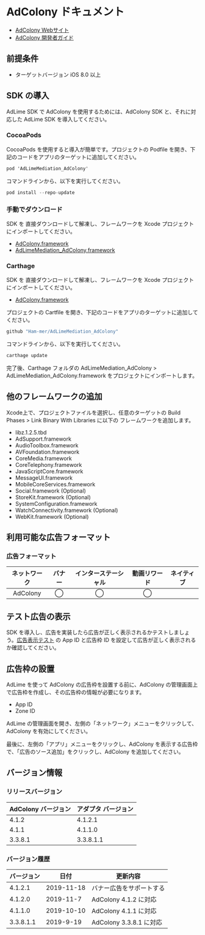 # AdColony ドキュメント
- [AdColony Webサイト](https://www.adcolony.com)
- [AdColony 開発者ガイド](https://github.com/AdColony/AdColony-iOS-SDK-3/wiki/Project-Setup)

## 前提条件
- ターゲットバージョン iOS 8.0 以上

## SDK の導入
AdLime SDK で AdColony を使用するためには、AdColony SDK と、それに対応した AdLime SDK を導入してください。

### CocoaPods

CocoaPods を使用すると導入が簡単です。プロジェクトの Podfile を開き、下記のコードをアプリのターゲットに追加してください。
```objectivec
pod 'AdLimeMediation_AdColony'
```

コマンドラインから、以下を実行してください。
```objectivec
pod install --repo-update
```

### 手動でダウンロード
SDK を 直接ダウンロードして解凍し、フレームワークを Xcode プロジェクトにインポートしてください。
- [AdColony.framework](https://github.com/Ham-mer/AdLime-iOS-Pub/raw/master/DownloadZip/Networks/AdColony/AdColony_4.1.2.zip)
- [AdLimeMediation_AdColony.framework](https://github.com/Ham-mer/AdLime-iOS-Pub/raw/master/DownloadZip/AdLimeMediation_AdColony/4.1.2.1.zip)

### Carthage
SDK を 直接ダウンロードして解凍し、フレームワークを Xcode プロジェクトにインポートしてください。
- [AdColony.framework](https://github.com/Ham-mer/AdLime-iOS-Pub/raw/master/DownloadZip/Networks/AdColony/AdColony_4.1.2.zip)

プロジェクトの Cartfile を開き、下記のコードをアプリのターゲットに追加してください。
```objectivec
github "Ham-mer/AdLimeMediation_AdColony"
```

コマンドラインから、以下を実行してください。
```objectivec
carthage update
```

完了後、Carthage フォルダの AdLimeMediation_AdColony > AdLimeMediation_AdColony.framework をプロジェクトにインポートします。

## 他のフレームワークの追加
Xcode上で、プロジェクトファイルを選択し、任意のターゲットの Build Phases > Link Binary With Libraries に以下の フレームワークを追加します。

- libz.1.2.5.tbd
- AdSupport.framework
- AudioToolbox.framework
- AVFoundation.framework
- CoreMedia.framework
- CoreTelephony.framework
- JavaScriptCore.framework
- MessageUI.framework
- MobileCoreServices.framework
- Social.framework (Optional)
- StoreKit.framework (Optional)
- SystemConfiguration.framework
- WatchConnectivity.framework (Optional)
- WebKit.framework (Optional)

## 利用可能な広告フォーマット

### 広告フォーマット
|ネットワーク|バナー|インターステーシャル|動画リワード|ネイティブ|
|:--------:|:----:|:--------------:|:--------:|:----:|
|AdColony  | ◯    | ◯              |   ◯      |      |

## テスト広告の表示
SDK を導入し、広告を実装したら広告が正しく表示されるかテストしましょう。[広告表示テスト](./test.md#AdColocy) の App ID と広告枠 ID を設定して広告が正しく表示されるか確認してください。

## 広告枠の設置

AdLime を使って AdColony の広告枠を設置する前に、AdColony の管理画面上で広告枠を作成し、その広告枠の情報が必要になります。
- App ID
- Zone ID

AdLime の管理画面を開き、左側の「ネットワーク」メニューをクリックして、AdColony を有効にしてください。

最後に、左側の「アプリ」メニューをクリックし、AdColony を表示する広告枠で、「広告のソース追加」をクリックし、AdColony を追加してください。

## バージョン情報

### リリースバージョン
| AdColony バージョン | アダプタ バージョン |
|:-----------------|:----------------|
| 4.1.2            | 4.1.2.1         |
| 4.1.1            | 4.1.1.0         |
| 3.3.8.1          | 3.3.8.1.1       |

### バージョン履歴
| バージョン        | 日付       | 更新内容                           |
|-----------------|------------|----------------------------------|
| 4.1.2.1         | 2019-11-18 | バナー広告をサポートする        |
| 4.1.2.0         | 2019-11-7  | AdColony 4.1.2  に対応        |
| 4.1.1.0         | 2019-10-10 | AdColony 4.1.1  に対応        |
| 3.3.8.1.1       | 2019-9-19  | AdColony 3.3.8.1  に対応        |